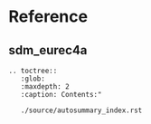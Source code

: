 # Reference

## sdm_eurec4a

```{eval-rst}
.. toctree::
   :glob:
   :maxdepth: 2
   :caption: Contents:"

   ./source/autosummary_index.rst
```
